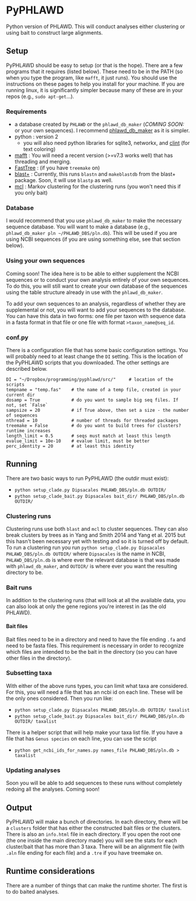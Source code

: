 # PyPHLAWD
Python version of PHLAWD. This will conduct analyses either clustering or using bait to construct large alignments.

## Setup
PyPHLAWD should be easy to setup (or that is the hope). There are a few programs that it requires (listed below). These need to be in the PATH (so when you type the program, like `mafft`, it just runs). You should use the instructions on these pages to help you install for your machine. If you are running linux, it is significantly simpler because many of these are in your repos (e.g., `sudo apt-get`...). 

### Requirements
- a database created by `PHLAWD` or the `phlawd_db_maker` (_COMING SOON:_ or your own sequences). I recommend [phlawd_db_maker](https://github.com/blackrim/phlawd_db_maker) as it is simpler.
- python : version 2 
	- you will also need python libraries for sqlite3, networkx, and [clint](https://pypi.python.org/pypi/clint) (for text coloring)
- [mafft](http://mafft.cbrc.jp/alignment/software/) : You will need a recent version (>=v7.3 works well) that has threading and merging. 
- [FastTree](http://www.microbesonline.org/fasttree/) : (if you have `treemake` on)
- [blast+](https://blast.ncbi.nlm.nih.gov/Blast.cgi?PAGE_TYPE=BlastDocs&DOC_TYPE=Download) : Currently, this runs `blastn` and `makeblastdb` from the blast+ package. Soon, it will use `blastp` as well.
- [mcl](http://micans.org/mcl/) : Markov clustering for the clustering runs (you won't need this if you only bait)

### Database
I would recommend that you use `phlawd_db_maker` to make the necessary sequence database. You will want to make a database (e.g., `phlawd_db_maker pln ~/PHLAWD_DBS/pln.db`). This will be used if you are using NCBI sequences (if you are using something else, see that section below). 

### Using your own sequences
Coming soon! The idea here is to be able to either supplement the NCBI sequences or to conduct your own analysis entirely of your own sequences. To do this, you will still want to create your own database of the sequences using the table structure already in use with the `phlawd_db_maker`. 

To add your own sequences to an analysis, regardless of whether they are supplemental or not, you will want to add your sequences to the database. You can have this data in two forms: one file per taxon with sequence data in a fasta format in that file or one file with format `>taxon_name@seq_id`. 

### conf.py
There is a configuration file that has some basic configuration settings. You will probably need to at least change the `DI` setting. This is the location of the PyPHLAWD scripts that you downloaded. The other settings are described below. 

```
DI = "~/Dropbox/programming/pyphlawd/src/"     # location of the scripts
tempname = "temp.fas"    # the name of a temp file, created in your current dir
dosamp = True            # do you want to sample big seq files. If not, set `False`
sampsize = 20            # if True above, then set a size - the number of sequences
nthread = 10             # number of threads for threaded packages
treemake = False         # do you want to build trees for clusters? runtime increases
length_limit = 0.5       # seqs must match at least this length
evalue_limit = 10e-10    # evalue limit, must be better
perc_identity = 20       # at least this identity
```

## Running 
There are two basic ways to run PyPHLAWD (the outdir must exist):
- `python setup_clade.py Dipsacales PHLAWD_DBS/pln.db OUTDIR/`
- `python setup_clade_bait.py Dipsacales bait_dir/ PHLAWD_DBS/pln.db OUTDIR/`

### Clustering runs
Clustering runs use both `blast` and `mcl` to cluster sequences. They can also break clusters by trees as in Yang and Smith 2014 and Yang et al. 2015 but this hasn't been necessary yet with testing and so it is turned off by default. To run a clustering run you run `python setup_clade.py Dipsacales PHLAWD_DBS/pln.db OUTDIR/` where `Dipsacales` is the name in NCBI, `PHLAWD_DBS/pln.db` is where ever the relevant database is that was made with `phlawd_db_maker`, and `OUTDIR/` is where ever you want the resulting directory to be.

### Bait runs
In addition to the clustering runs (that will look at all the available data, you can also look at only the gene regions you're interest in (as the old PHLAWD).

#### Bait files
Bait files need to be in a directory and need to have the file ending `.fa` and need to be fasta files. This requirement is necessary in order to recognize which files are intended to be the bait in the directory (so you can have other files in the directory).

### Subsetting taxa
With either of the above runs types, you can limit what taxa are considered. For this, you will need a file that has an ncbi id on each line. These will be the only ones considered. Then you run like:
- `python setup_clade.py Dipsacales PHLAWD_DBS/pln.db OUTDIR/ taxalist` 
- `python setup_clade_bait.py Dipsacales bait_dir/ PHLAWD_DBS/pln.db OUTDIR/ taxalist` 

There is a helper script that will help make your taxa list file. If you have a file that has `Genus species` on each line, you can use the script 
- `python get_ncbi_ids_for_names.py names_file PHLAWD_DBS/pln.db > taxalist`

### Updating analyses
Soon you will be able to add sequences to these runs without completely redoing all the analyses.
Coming soon!

## Output
PyPHLAWD will make a bunch of directories. In each directory, there will be a `clusters` folder that has either the constructed bait files or the clusters. There is also an `info.html` file in each directory. If you open the root one (the one inside the main directory made) you will see the stats for each cluster/bait that has more than 3 taxa. There will be an alignment file (with `.aln` file ending for each file) and a `.tre` if you have treemake on.

## Runtime considerations 
There are a number of things that can make the runtime shorter. The first is to do baited analyses. 
